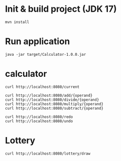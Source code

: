 # Init & build project (JDK 17)
```
mvn install
```

# Run application
```
java -jar target/Calculator-1.0.0.jar
```

# calculator
```
curl http://localhost:8080/current

curl http://localhost:8080/add/{operand}
curl http://localhost:8080/divide/{operand}
curl http://localhost:8080/multiply/{operand}
curl http://localhost:8080/subtract/{operand}

curl http://localhost:8080/redo
curl http://localhost:8080/undo
```

# Lottery
```
curl http://localhost:8080/lottery/draw
```